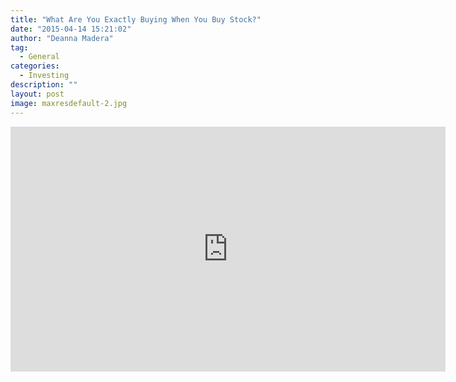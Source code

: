 ```yaml
---
title: "What Are You Exactly Buying When You Buy Stock?"
date: "2015-04-14 15:21:02"
author: "Deanna Madera"
tag:
  - General
categories:
  - Investing
description: ""
layout: post
image: maxresdefault-2.jpg
---
```


<div class="youtube-embed" data-video_id="98qfFzqDKR8"><iframe allow="accelerometer; autoplay; encrypted-media; gyroscope; picture-in-picture" allowfullscreen="" frameborder="0" height="392" loading="lazy" src="https://www.youtube.com/embed/98qfFzqDKR8?feature=oembed&enablejsapi=1" title="What it means to buy a company's stock | Stocks and bonds | Finance & Capital Markets | Khan Academy" width="696"></iframe></div>
